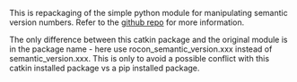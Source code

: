 
This is repackaging of the simple python module for manipulating semantic version numbers. Refer to the
[github repo](https://github.com/rbarrois/python-semanticversion) for more information.

The only difference between this catkin package and the original module is in the package name - here
use rocon_semantic_version.xxx instead of semantic_version.xxx. This is only to avoid a possible conflict
with this catkin installed package vs a pip installed package.


